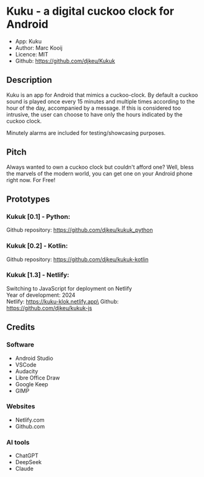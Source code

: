 # Kuku - a digital cuckoo clock for Android
- App: Kuku
- Author: Marc Kooij
- Licence: MIT
- Github: https://github.com/djkeu/Kukuk

## Description
Kuku is an app for Android that mimics a cuckoo-clock. By default a cuckoo sound is played once every 15 minutes and multiple times according to the hour of the day, accompanied by a message. If this is considered too intrusive, the user can choose to have only the hours indicated by the cuckoo clock.

Minutely alarms are included for testing/showcasing purposes.

## Pitch
Always wanted to own a cuckoo clock but couldn't afford one?
Well, bless the marvels of the modern world, you can get one on your Android phone right now. For Free!

## Prototypes
### Kukuk [0.1] - Python:
Github repository: https://github.com/djkeu/kukuk_python

### Kukuk [0.2] - Kotlin:
Github repository: https://github.com/djkeu/kukuk-kotlin

### Kukuk [1.3] - Netlify:
Switching to JavaScript for deployment on Netlify\
Year of development: 2024\
Netlify: https://kuku-klok.netlify.app\
Github: https://github.com/djkeu/kukuk-js

## Credits
### Software
- Android Studio
- VSCode
- Audacity
- Libre Office Draw
- Google Keep
- GIMP

### Websites
- Netlify.com
- Github.com

### AI tools
- ChatGPT
- DeepSeek
- Claude
